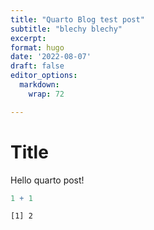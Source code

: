 ```yaml
---
title: "Quarto Blog test post"
subtitle: "blechy blechy"
excerpt: 
format: hugo
date: '2022-08-07'
draft: false
editor_options: 
  markdown: 
    wrap: 72

---
```




# Title

Hello quarto post!

``` r
1 + 1
```

    [1] 2
